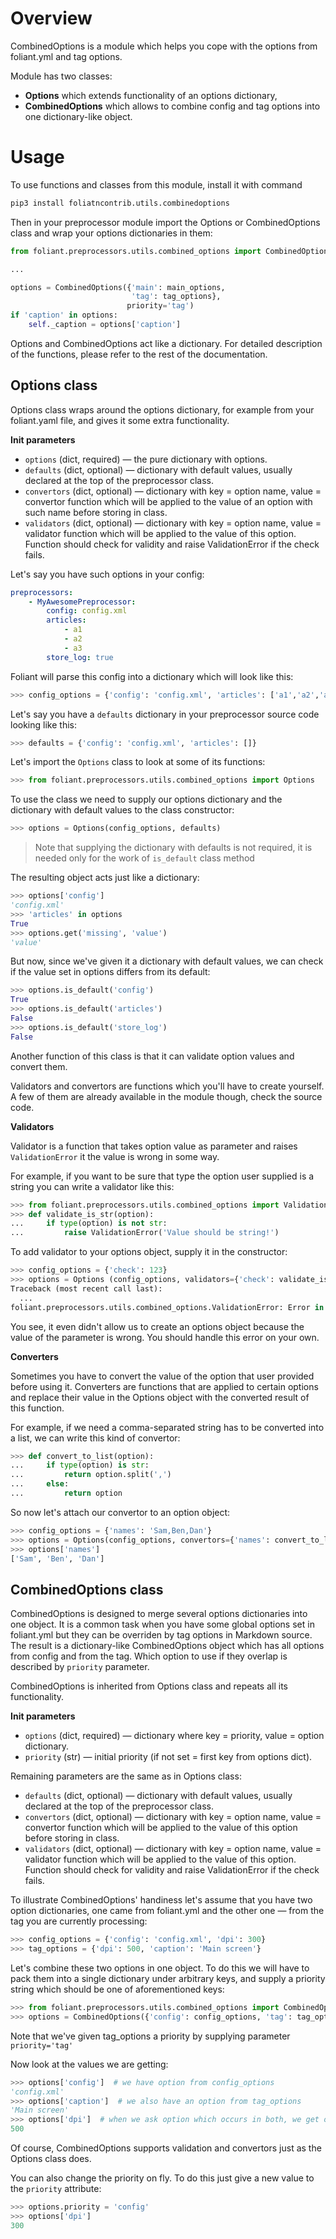 # Overview

CombinedOptions is a module which helps you cope with the options from foliant.yml and tag options.

Module has two classes:
- **Options** which extends functionality of an options dictionary,
- **CombinedOptions** which allows to combine config and tag options into one dictionary-like object.

# Usage

To use functions and classes from this module, install it with command

```bash
pip3 install foliatncontrib.utils.combinedoptions
```

Then in your preprocessor module import the Options or CombinedOptions class and wrap your options dictionaries in them:

```python
from foliant.preprocessors.utils.combined_options import CombinedOptions

...

options = CombinedOptions({'main': main_options,
                           'tag': tag_options},
                          priority='tag')
if 'caption' in options:
    self._caption = options['caption']
```

Options and CombinedOptions act like a dictionary. For detailed description of the functions, please refer to the rest of the documentation.

## Options class

Options class wraps around the options dictionary, for example from your foliant.yaml file, and gives it some extra functionality.

**Init parameters**

- `options` (dict, required) — the pure dictionary with options.
- `defaults` (dict, optional) — dictionary with default values, usually declared at the top of the preprocessor class.
- `convertors` (dict, optional) — dictionary with key = option name, value = convertor function which will be applied to the value of an option with such name before storing in class.
- `validators` (dict, optional) — dictionary with key = option name, value = validator function which will be applied to the value of this option. Function should check for validity and raise ValidationError if the check fails.

Let's say you have such options in your config:

```yaml
preprocessors:
    - MyAwesomePreprocessor:
        config: config.xml
        articles:
            - a1
            - a2
            - a3
        store_log: true
```

Foliant will parse this config into a dictionary which will look like this:

```python
>>> config_options = {'config': 'config.xml', 'articles': ['a1','a2','a3'], 'store_log': True}

```

Let's say you have a `defaults` dictionary in your preprocessor source code looking like this:

```python
>>> defaults = {'config': 'config.xml', 'articles': []}

```

Let's import the `Options` class to look at some of its functions:

```python
>>> from foliant.preprocessors.utils.combined_options import Options

```

To use the class we need to supply our options dictionary and the dictionary with default values to the class constructor:

```python
>>> options = Options(config_options, defaults)

```

> Note that supplying the dictionary with defaults is not required, it is needed only for the work of `is_default` class method

The resulting object acts just like a dictionary:

```python
>>> options['config']
'config.xml'
>>> 'articles' in options
True
>>> options.get('missing', 'value')
'value'

```

But now, since we've given it a dictionary with default values, we can check if the value set in options differs from its default:

```python
>>> options.is_default('config')
True
>>> options.is_default('articles')
False
>>> options.is_default('store_log')
False

```

Another function of this class is that it can validate option values and convert them.

Validators and convertors are functions which you'll have to create yourself. A few of them are already available in the module though, check the source code.

**Validators**

Validator is a function that takes option value as parameter and raises `ValidationError` it the value is wrong in some way.

For example, if you want to be sure that type the option user supplied is a string you can write a validator like this:

```python
>>> from foliant.preprocessors.utils.combined_options import ValidationError
>>> def validate_is_str(option):
...     if type(option) is not str:
...         raise ValidationError('Value should be string!')

```

To add validator to your options object, supply it in the constructor:

```python
>>> config_options = {'check': 123}
>>> options = Options (config_options, validators={'check': validate_is_str})
Traceback (most recent call last):
  ...
foliant.preprocessors.utils.combined_options.ValidationError: Error in option "check": Value should be string!

```

You see, it even didn't allow us to create an options object because the value of the parameter is wrong. You should handle this error on your own.

**Converters**

Sometimes you have to convert the value of the option that user provided before using it. Converters are functions that are applied to certain options and replace their value in the Options object with the converted result of this function.

For example, if we need a comma-separated string has to be converted into a list, we can write this kind of convertor:

```python
>>> def convert_to_list(option):
...     if type(option) is str:
...         return option.split(',')
...     else:
...         return option

```

So now let's attach our convertor to an option object:

```python
>>> config_options = {'names': 'Sam,Ben,Dan'}
>>> options = Options(config_options, convertors={'names': convert_to_list})
>>> options['names']
['Sam', 'Ben', 'Dan']

```

## CombinedOptions class

CombinedOptions is designed to merge several options dictionaries into one object. It is a common task when you have some global options set in foliant.yml but they can be overriden by tag options in Markdown source. The result is a dictionary-like CombinedOptions object which has all options from config and from the tag. Which option to use if they overlap is described by `priority` parameter.

CombinedOptions is inherited from Options class and repeats all its functionality.

**Init parameters**

- `options` (dict, required) — dictionary where key = priority, value = option dictionary.
- `priority` (str) — initial priority (if not set = first key from options dict).

Remaining parameters are the same as in Options class:

- `defaults` (dict, optional) — dictionary with default values, usually declared at the top of the preprocessor class.
- `convertors` (dict, optional) — dictionary with key = option name, value = convertor function which will be applied to the value of this option before storing in class.
- `validators` (dict, optional) — dictionary with key = option name, value = validator function which will be applied to the value of this option. Function should check for validity and raise ValidationError if the check fails.

To illustrate CombinedOptions' handiness let's assume that you have two option dictionaries, one came from foliant.yml and the other one — from the tag you are currently processing:

```python
>>> config_options = {'config': 'config.xml', 'dpi': 300}
>>> tag_options = {'dpi': 500, 'caption': 'Main screen'}

```

Let's combine these two options in one object. To do this we will have to pack them into a single dictionary under arbitrary keys, and supply a priority string which should be one of aforementioned keys:

```python
>>> from foliant.preprocessors.utils.combined_options import CombinedOptions
>>> options = CombinedOptions({'config': config_options, 'tag': tag_options}, priority='tag')

```

Note that we've given tag_options a priority by supplying parameter `priority='tag'`

Now look at the values we are getting:

```python
>>> options['config']  # we have option from config_options
'config.xml'
>>> options['caption']  # we also have an option from tag_options
'Main screen'
>>> options['dpi']  # when we ask option which occurs in both, we get one from tag_options
500

```

Of course, CombinedOptions supports validation and convertors just as the Options class does.

You can also change the priority on fly. To do this just give a new value to the `priority` attribute:

```python
>>> options.priority = 'config'
>>> options['dpi']
300

```

